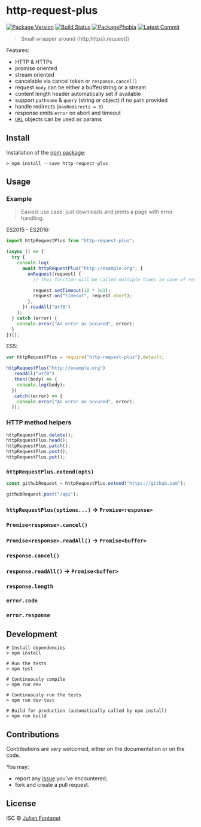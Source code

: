 # http-request-plus

[![Package Version](https://badgen.net/npm/v/http-request-plus)](https://npmjs.org/package/http-request-plus) [![Build Status](https://travis-ci.org/JsCommunity/http-request-plus.png?branch=master)](https://travis-ci.org/JsCommunity/http-request-plus) [![PackagePhobia](https://badgen.net/packagephobia/install/http-request-plus)](https://packagephobia.now.sh/result?p=http-request-plus) [![Latest Commit](https://badgen.net/github/last-commit/JsCommunity/http-request-plus)](https://github.com/JsCommunity/http-request-plus/commits/master)

> Small wrapper around {http,https}.request()

Features:

- HTTP & HTTPs
- promise oriented
- stream oriented
- cancelable via cancel token or `response.cancel()`
- request `body` can be either a buffer/string or a stream
- content length header automatically set if available
- support `pathname` & `query` (string or object) if no `path` provided
- handle redirects (`maxRedirects = 5`)
- response emits `error` on abort and timeout
- [`URL`](https://nodejs.org/dist/latest/docs/api/url.html) objects can be used as params

## Install

Installation of the [npm package](https://npmjs.org/package/http-request-plus):

```
> npm install --save http-request-plus
```

## Usage

### Example

> Easiest use case: just downloads and prints a page with error handling.

ES2015 - ES2016:

```js
import httpRequestPlus from "http-request-plus";

(async () => {
  try {
    console.log(
      await httpRequestPlus("http://example.org", {
        onRequest(request) {
          // this function will be called multiple times in case of redirections

          request.setTimeout(10 * 1e3);
          request.on("timeout", request.abort);
        },
      }).readAll("utf8")
    );
  } catch (error) {
    console.error("An error as occured", error);
  }
})();
```

ES5:

```js
var httpRequestPlus = require("http-request-plus").default;

httpRequestPlus("http://example.org")
  .readAll("utf8")
  .then((body) => {
    console.log(body);
  })
  .catch((error) => {
    console.error("An error as occured", error);
  });
```

### HTTP method helpers

```js
httpRequestPlus.delete();
httpRequestPlus.head();
httpRequestPlus.patch();
httpRequestPlus.post();
httpRequestPlus.put();
```

### `httpRequestPlus.extend(opts)`

```js
const githubRequest = httpRequestPlus.extend("https://github.com");

githubRequest.post("/api");
```

### `httpRequestPlus(options...)` → `Promise<response>`

### `Promise<response>.cancel()`

### `Promise<response>.readAll()` → `Promise<buffer>`

### `response.cancel()`

### `response.readAll()` → `Promise<buffer>`

### `response.length`

### `error.code`

### `error.response`

## Development

```
# Install dependencies
> npm install

# Run the tests
> npm test

# Continuously compile
> npm run dev

# Continuously run the tests
> npm run dev-test

# Build for production (automatically called by npm install)
> npm run build
```

## Contributions

Contributions are _very_ welcomed, either on the documentation or on
the code.

You may:

- report any [issue](https://github.com/JsCommunity/http-request-plus)
  you've encountered;
- fork and create a pull request.

## License

ISC © [Julien Fontanet](https://github.com/julien-f)

